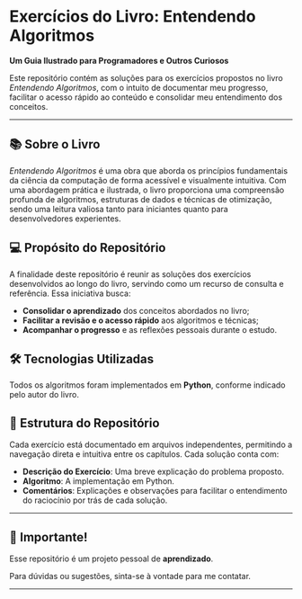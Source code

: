 # Exercícios do Livro: Entendendo Algoritmos
**Um Guia Ilustrado para Programadores e Outros Curiosos**

Este repositório contém as soluções para os exercícios propostos no livro *Entendendo Algoritmos*, com o intuito de documentar meu progresso, facilitar o acesso rápido ao conteúdo e consolidar meu entendimento dos conceitos.

---

## 📚 Sobre o Livro

*Entendendo Algoritmos* é uma obra que aborda os princípios fundamentais da ciência da computação de forma acessível e visualmente intuitiva. Com uma abordagem prática e ilustrada, o livro proporciona uma compreensão profunda de algoritmos, estruturas de dados e técnicas de otimização, sendo uma leitura valiosa tanto para iniciantes quanto para desenvolvedores experientes.

## 💻 Propósito do Repositório

A finalidade deste repositório é reunir as soluções dos exercícios desenvolvidos ao longo do livro, servindo como um recurso de consulta e referência. Essa iniciativa busca:

- **Consolidar o aprendizado** dos conceitos abordados no livro;
- **Facilitar a revisão e o acesso rápido** aos algoritmos e técnicas;
- **Acompanhar o progresso** e as reflexões pessoais durante o estudo.

## 🛠️ Tecnologias Utilizadas

Todos os algoritmos foram implementados em **Python**, conforme indicado pelo autor do livro. 

## 📄 Estrutura do Repositório

Cada exercício está documentado em arquivos independentes, permitindo a navegação direta e intuitiva entre os capítulos. Cada solução conta com:

- **Descrição do Exercício**: Uma breve explicação do problema proposto.
- **Algoritmo**: A implementação em Python.
- **Comentários**: Explicações e observações para facilitar o entendimento do raciocínio por trás de cada solução.

---
## 🚨 Importante!

Esse repositório é um projeto pessoal de **aprendizado**.

Para dúvidas ou sugestões, sinta-se à vontade para me contatar.

---
